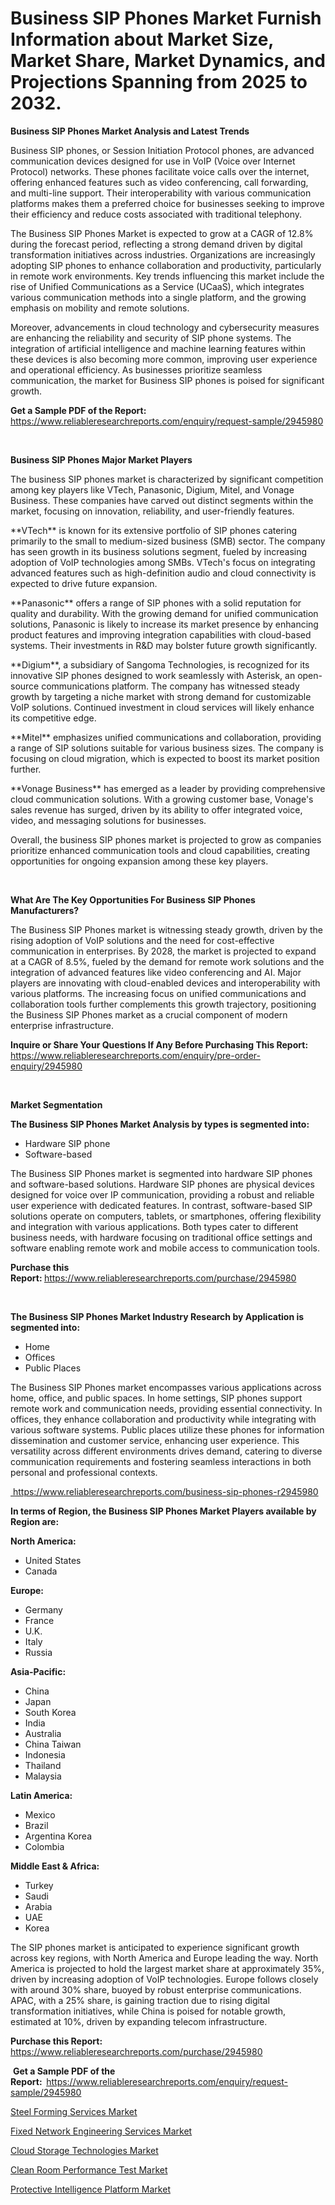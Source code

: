 <p><h1>Business SIP Phones Market Furnish Information about Market Size, Market Share, Market Dynamics, and Projections Spanning from 2025 to 2032.</h1></p><p><strong>Business SIP Phones Market Analysis and Latest Trends</strong></p>
<p><p>Business SIP phones, or Session Initiation Protocol phones, are advanced communication devices designed for use in VoIP (Voice over Internet Protocol) networks. These phones facilitate voice calls over the internet, offering enhanced features such as video conferencing, call forwarding, and multi-line support. Their interoperability with various communication platforms makes them a preferred choice for businesses seeking to improve their efficiency and reduce costs associated with traditional telephony.</p><p>The Business SIP Phones Market is expected to grow at a CAGR of 12.8% during the forecast period, reflecting a strong demand driven by digital transformation initiatives across industries. Organizations are increasingly adopting SIP phones to enhance collaboration and productivity, particularly in remote work environments. Key trends influencing this market include the rise of Unified Communications as a Service (UCaaS), which integrates various communication methods into a single platform, and the growing emphasis on mobility and remote solutions.</p><p>Moreover, advancements in cloud technology and cybersecurity measures are enhancing the reliability and security of SIP phone systems. The integration of artificial intelligence and machine learning features within these devices is also becoming more common, improving user experience and operational efficiency. As businesses prioritize seamless communication, the market for Business SIP phones is poised for significant growth.</p></p>
<p><strong>Get a Sample PDF of the Report:&nbsp;</strong> <a href="https://www.reliableresearchreports.com/enquiry/request-sample/2945980?utm_campaign=33&utm_medium=2&utm_source=Github&utm_content=ia&utm_term=12032025&utm_id=business-sip-phones">https://www.reliableresearchreports.com/enquiry/request-sample/2945980</a></p>
<p>&nbsp;</p>
<p><strong>Business SIP Phones Major Market Players</strong></p>
<p><p>The business SIP phones market is characterized by significant competition among key players like VTech, Panasonic, Digium, Mitel, and Vonage Business. These companies have carved out distinct segments within the market, focusing on innovation, reliability, and user-friendly features.</p><p>**VTech** is known for its extensive portfolio of SIP phones catering primarily to the small to medium-sized business (SMB) sector. The company has seen growth in its business solutions segment, fueled by increasing adoption of VoIP technologies among SMBs. VTech's focus on integrating advanced features such as high-definition audio and cloud connectivity is expected to drive future expansion.</p><p>**Panasonic** offers a range of SIP phones with a solid reputation for quality and durability. With the growing demand for unified communication solutions, Panasonic is likely to increase its market presence by enhancing product features and improving integration capabilities with cloud-based systems. Their investments in R&D may bolster future growth significantly.</p><p>**Digium**, a subsidiary of Sangoma Technologies, is recognized for its innovative SIP phones designed to work seamlessly with Asterisk, an open-source communications platform. The company has witnessed steady growth by targeting a niche market with strong demand for customizable VoIP solutions. Continued investment in cloud services will likely enhance its competitive edge.</p><p>**Mitel** emphasizes unified communications and collaboration, providing a range of SIP solutions suitable for various business sizes. The company is focusing on cloud migration, which is expected to boost its market position further.</p><p>**Vonage Business** has emerged as a leader by providing comprehensive cloud communication solutions. With a growing customer base, Vonage's sales revenue has surged, driven by its ability to offer integrated voice, video, and messaging solutions for businesses.</p><p>Overall, the business SIP phones market is projected to grow as companies prioritize enhanced communication tools and cloud capabilities, creating opportunities for ongoing expansion among these key players.</p></p>
<p>&nbsp;</p>
<p><strong>What Are The Key Opportunities For Business SIP Phones Manufacturers?</strong></p>
<p><p>The Business SIP Phones market is witnessing steady growth, driven by the rising adoption of VoIP solutions and the need for cost-effective communication in enterprises. By 2028, the market is projected to expand at a CAGR of 8.5%, fueled by the demand for remote work solutions and the integration of advanced features like video conferencing and AI. Major players are innovating with cloud-enabled devices and interoperability with various platforms. The increasing focus on unified communications and collaboration tools further complements this growth trajectory, positioning the Business SIP Phones market as a crucial component of modern enterprise infrastructure.</p></p>
<p><strong>Inquire or Share Your Questions If Any Before Purchasing This Report:</strong> <a href="https://www.reliableresearchreports.com/enquiry/pre-order-enquiry/2945980?utm_campaign=33&utm_medium=2&utm_source=Github&utm_content=ia&utm_term=12032025&utm_id=business-sip-phones">https://www.reliableresearchreports.com/enquiry/pre-order-enquiry/2945980</a></p>
<p>&nbsp;</p>
<p><strong>Market Segmentation</strong></p>
<p><strong>The Business SIP Phones Market Analysis by types is segmented into:</strong></p>
<p><ul><li>Hardware SIP phone</li><li>Software-based</li></ul></p>
<p><p>The Business SIP Phones market is segmented into hardware SIP phones and software-based solutions. Hardware SIP phones are physical devices designed for voice over IP communication, providing a robust and reliable user experience with dedicated features. In contrast, software-based SIP solutions operate on computers, tablets, or smartphones, offering flexibility and integration with various applications. Both types cater to different business needs, with hardware focusing on traditional office settings and software enabling remote work and mobile access to communication tools.</p></p>
<p><strong>Purchase this Report:&nbsp;</strong><a href="https://www.reliableresearchreports.com/purchase/2945980?utm_campaign=33&utm_medium=2&utm_source=Github&utm_content=ia&utm_term=12032025&utm_id=business-sip-phones">https://www.reliableresearchreports.com/purchase/2945980</a></p>
<p>&nbsp;</p>
<p><strong>The Business SIP Phones Market Industry Research by Application is segmented into:</strong></p>
<p><ul><li>Home</li><li>Offices</li><li>Public Places</li></ul></p>
<p><p>The Business SIP Phones market encompasses various applications across home, office, and public spaces. In home settings, SIP phones support remote work and communication needs, providing essential connectivity. In offices, they enhance collaboration and productivity while integrating with various software systems. Public places utilize these phones for information dissemination and customer service, enhancing user experience. This versatility across different environments drives demand, catering to diverse communication requirements and fostering seamless interactions in both personal and professional contexts.</p></p>
<p><a href="https://www.reliableresearchreports.com/business-sip-phones-r2945980?utm_campaign=33&utm_medium=2&utm_source=Github&utm_content=ia&utm_term=12032025&utm_id=business-sip-phones">&nbsp;https://www.reliableresearchreports.com/business-sip-phones-r2945980</a></p>
<p><strong>In terms of Region, the Business SIP Phones Market Players available by Region are:</strong></p>
<p>
    <p> <strong> North America: </strong>
        <ul>
            <li>United States</li>
            <li>Canada</li>
        </ul>
        </p> 
    <p> <strong> Europe: </strong>
        <ul>
            <li>Germany</li>
            <li>France</li>
            <li>U.K.</li>
            <li>Italy</li>
            <li>Russia</li>
        </ul>
        </p> 
    <p> <strong> Asia-Pacific: </strong>
        <ul>
            <li>China</li>
            <li>Japan</li>
            <li>South Korea</li>
            <li>India</li>
            <li>Australia</li>
            <li>China Taiwan</li>
            <li>Indonesia</li>
            <li>Thailand</li>
            <li>Malaysia</li>
        </ul>
        </p> 
    <p> <strong> Latin America: </strong>
        <ul>
            <li>Mexico</li>
            <li>Brazil</li>
            <li>Argentina Korea</li>
            <li>Colombia</li>
        </ul>
        </p> 
    <p> <strong> Middle East & Africa: </strong>
        <ul>
            <li>Turkey</li>
            <li>Saudi</li>
            <li>Arabia</li>
            <li>UAE</li>
            <li>Korea</li>
        </ul>
    </p>
    </p>
<p><p>The SIP phones market is anticipated to experience significant growth across key regions, with North America and Europe leading the way. North America is projected to hold the largest market share at approximately 35%, driven by increasing adoption of VoIP technologies. Europe follows closely with around 30% share, buoyed by robust enterprise communications. APAC, with a 25% share, is gaining traction due to rising digital transformation initiatives, while China is poised for notable growth, estimated at 10%, driven by expanding telecom infrastructure.</p></p>
<p><strong>Purchase this Report: </strong><a href="https://www.reliableresearchreports.com/purchase/2945980?utm_campaign=33&utm_medium=2&utm_source=Github&utm_content=ia&utm_term=12032025&utm_id=business-sip-phones">https://www.reliableresearchreports.com/purchase/2945980</a></p>
<p>&nbsp;<strong>Get a Sample PDF of the Report:&nbsp;&nbsp;</strong><a href="https://www.reliableresearchreports.com/enquiry/request-sample/2945980?utm_campaign=33&utm_medium=2&utm_source=Github&utm_content=ia&utm_term=12032025&utm_id=business-sip-phones">https://www.reliableresearchreports.com/enquiry/request-sample/2945980</a></p>
<p><strong></strong></p>
<p><p><a href="https://github.com/wraggfomath/Market-Research-Report-List-1/blob/main/steel-forming-services-market.md?utm_campaign=33&utm_medium=2&utm_source=Github&utm_content=ia&utm_term=12032025&utm_id=business-sip-phones">Steel Forming Services Market</a></p><p><a href="https://github.com/santosh758595/Market-Research-Report-List-7/blob/main/fixed-network-engineering-services-market.md?utm_campaign=33&utm_medium=2&utm_source=Github&utm_content=ia&utm_term=12032025&utm_id=business-sip-phones">Fixed Network Engineering Services Market</a></p><p><a href="https://github.com/luarbpurwal/Market-Research-Report-List-1/blob/main/cloud-storage-technologies-market.md?utm_campaign=33&utm_medium=2&utm_source=Github&utm_content=ia&utm_term=12032025&utm_id=business-sip-phones">Cloud Storage Technologies Market</a></p><p><a href="https://github.com/elizabethdagraca/Market-Research-Report-List-5/blob/main/clean-room-performance-test-market.md?utm_campaign=33&utm_medium=2&utm_source=Github&utm_content=ia&utm_term=12032025&utm_id=business-sip-phones">Clean Room Performance Test Market</a></p><p><a href="https://github.com/farjonazemi7/Market-Research-Report-List-1/blob/main/protective-intelligence-platform-market.md?utm_campaign=33&utm_medium=2&utm_source=Github&utm_content=ia&utm_term=12032025&utm_id=business-sip-phones">Protective Intelligence Platform Market</a></p></p>
